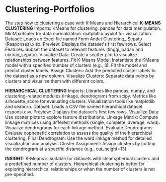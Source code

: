 # Clustering-Portfolios
The step how to clustering a case with K-Means and Hierarchical
**K-MEANS CLUSTERING**
Imports:
  KMeans for clustering.
  pandas for data manipulation.
  MinMaxScaler for data normalization.
  matplotlib.pyplot for visualization.
Dataset:
  Loads an Excel file named Form Andat Clustering_ Sepatu (Responses).xlsx.
Preview:
  Displays the dataset's first few rows.
Select Features:
  Subset the dataset to relevant features (tinggi_badan and ukuran_sepatu).
Visualize Data:
  Create a scatter plot to visualize relationships between features.
Fit K-Means Model:
  Instantiate the KMeans model with a specified number of clusters (e.g., 3). Fit the model and predict cluster labels.
Assign Clusters:
  Add the predicted cluster labels to the dataset as a new column.
Visualize Clusters:
  Separate data points by clusters and visualize them with different colors.

  **HIERARCHICAL CLUSTERING**
  Imports:
    Libraries like pandas, numpy, and clustering-related modules (linkage, dendrogram) from scipy.
    Metrics like silhouette_score for evaluating clusters.
    Visualization tools like matplotlib and seaborn.
Dataset:
  Loads a CSV file named hierarchical dataset responsi.csv.
Preview:
  Displays the dataset's first few rows.
Visualize Data:
  Use scatter plots to explore feature distributions.
Linkage Matrix:
  Compute linkage matrices using different methods (single, complete, average, ward). Visualize dendrograms for each linkage method.
Evaluate Dendrograms:
  Evaluate cophenetic correlation to assess the quality of the hierarchical clustering.
Final Dendrogram:
  Use the ward linkage method for detailed visualization and analysis.
Cluster Assignment:
  Assign clusters by cutting the dendrogram at a specific distance (e.g., cut_height=13).

**INSIGHT**:
K-Means is suitable for datasets with clear spherical clusters and a predefined number of clusters.
Hierarchical clustering is better for exploring hierarchical relationships or when the number of clusters is not pre-specified.
